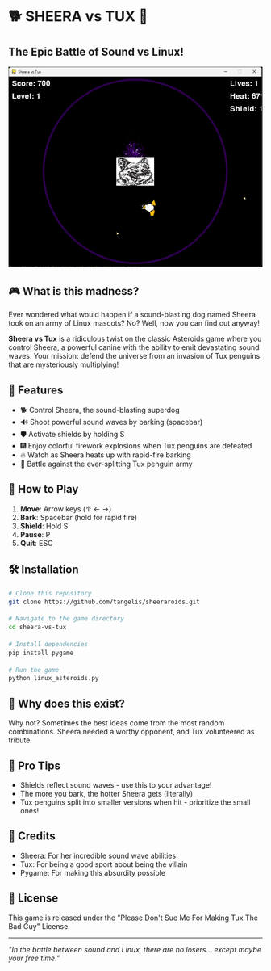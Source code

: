 # 🐕 SHEERA vs TUX 🐧

## The Epic Battle of Sound vs Linux!

![Game Screenshot](assets/SHEERAROIDS.png)

## 🎮 What is this madness?

Ever wondered what would happen if a sound-blasting dog named Sheera took on an army of Linux mascots? No? Well, now you can find out anyway!

**Sheera vs Tux** is a ridiculous twist on the classic Asteroids game where you control Sheera, a powerful canine with the ability to emit devastating sound waves. Your mission: defend the universe from an invasion of Tux penguins that are mysteriously multiplying!

## 🚀 Features

- 🐕 Control Sheera, the sound-blasting superdog
- 🔊 Shoot powerful sound waves by barking (spacebar)
- 🛡️ Activate shields by holding S
- 🎆 Enjoy colorful firework explosions when Tux penguins are defeated
- 🔥 Watch as Sheera heats up with rapid-fire barking
- 🐧 Battle against the ever-splitting Tux penguin army

## 🎯 How to Play

1. **Move**: Arrow keys (↑ ← →)
2. **Bark**: Spacebar (hold for rapid fire)
3. **Shield**: Hold S
4. **Pause**: P
5. **Quit**: ESC



## 🛠️ Installation

```bash
# Clone this repository
git clone https://github.com/tangelis/sheeraroids.git

# Navigate to the game directory
cd sheera-vs-tux

# Install dependencies
pip install pygame

# Run the game
python linux_asteroids.py
```

## 🤔 Why does this exist?

Why not? Sometimes the best ideas come from the most random combinations. Sheera needed a worthy opponent, and Tux volunteered as tribute.

## 🧠 Pro Tips

- Shields reflect sound waves - use this to your advantage!
- The more you bark, the hotter Sheera gets (literally)
- Tux penguins split into smaller versions when hit - prioritize the small ones!

## 🙏 Credits

- Sheera: For her incredible sound wave abilities
- Tux: For being a good sport about being the villain
- Pygame: For making this absurdity possible

## 📜 License

This game is released under the "Please Don't Sue Me For Making Tux The Bad Guy" License.

---

*"In the battle between sound and Linux, there are no losers... except maybe your free time."*
